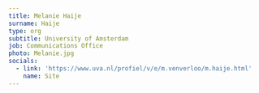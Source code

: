 ```yaml
---
title: Melanie Haije
surname: Haije
type: org
subtitle: University of Amsterdam
job: Communications Office
photo: Melanie.jpg
socials:
  - link: 'https://www.uva.nl/profiel/v/e/m.venverloo/m.haije.html'
    name: Site
---
```

